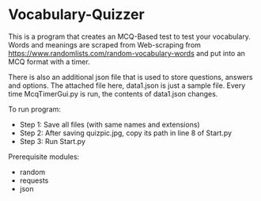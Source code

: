 # Vocabulary-Quizzer

This is a program that creates an MCQ-Based test to test your vocabulary.
Words and meanings are scraped from Web-scraping from https://www.randomlists.com/random-vocabulary-words and put into an MCQ format with a timer.

There is also an additional json file that is used to store questions, answers and options.
The attached file here, data1.json is just a sample file. 
Every time McqTimerGui.py is run, the contents of data1.json changes. 

To run program:

   * Step 1: Save all files (with same names and extensions)
   * Step 2: After saving quizpic.jpg, copy its path in line 8 of Start.py
   * Step 3: Run Start.py

Prerequisite modules:
  * random
  * requests
  * json

